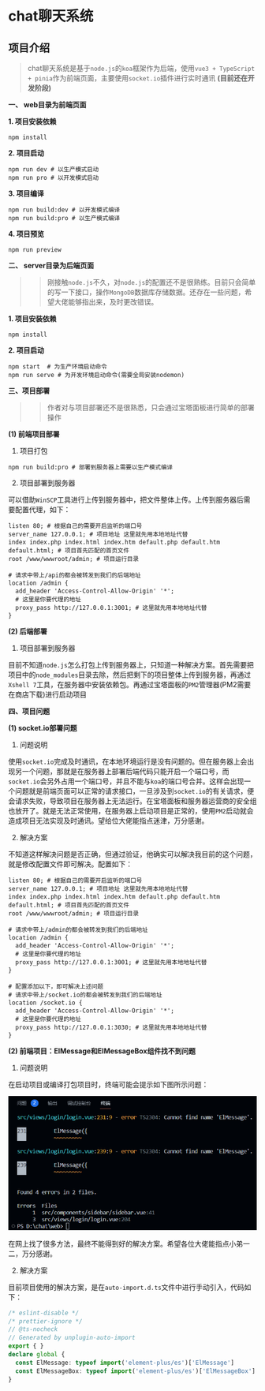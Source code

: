 # chat聊天系统

## 项目介绍

>chat聊天系统是基于`node.js`的`koa`框架作为后端，使用`vue3 + TypeScript + pinia`作为前端页面，主要使用`socket.io`插件进行实时通讯 **(目前还在开发阶段)**

**一、 web目录为前端页面**

**1. 项目安装依赖**

``` shell
npm install
```

**2. 项目启动**

``` shell
npm run dev # 以生产模式启动
npm run pro # 以开发模式启动
```

**3. 项目编译**

``` shell
npm run build:dev # 以开发模式编译
npm run build:pro # 以生产模式编译
```

**4. 项目预览**

``` shell
npm run preview
```

**二、 server目录为后端页面**

>> 刚接触`node.js`不久，对`node.js`的配置还不是很熟练。目前只会简单的写一下接口，操作`MongoDB`数据库存储数据。还存在一些问题，希望大佬能够指出来，及时更改错误。

**1. 项目安装依赖**

``` shell
npm install
```

**2. 项目启动**

``` shell
npm start  # 为生产环境启动命令
npm run serve # 为开发环境启动命令(需要全局安装nodemon)
```

**三、项目部署**

>> 作者对与项目部署还不是很熟悉，只会通过宝塔面板进行简单的部署操作

**(1) 前端项目部署**

1. 项目打包

``` shell
npm run build:pro # 部署到服务器上需要以生产模式编译
```

2. 项目部署到服务器

可以借助`WinSCP`工具进行上传到服务器中，把文件整体上传。上传到服务器后需要配置代理，如下：

``` Nginx
listen 80; # 根据自己的需要开启监听的端口号
server_name 127.0.0.1; # 项目地址 这里就先用本地地址代替
index index.php index.html index.htm default.php default.htm default.html; # 项目首先匹配的首页文件
root /www/wwwroot/admin; # 项目运行目录

# 请求中带上/api的都会被转发到我们的后端地址
location /admin {
  add_header 'Access-Control-Allow-Origin' '*';
  # 这里是你要代理的地址
  proxy_pass http://127.0.0.1:3001; # 这里就先用本地地址代替
}
```

**(2) 后端部署**

1. 项目部署到服务器

目前不知道`node.js`怎么打包上传到服务器上，只知道一种解决方案。首先需要把项目中的`node_modules`目录去除，然后把剩下的项目整体上传到服务器，再通过`Xshell 7`工具，在服务器中安装依赖包。再通过宝塔面板的`PM2`管理器(PM2需要在商店下载)进行启动项目

**四、项目问题**

**(1) socket.io部署问题**

1. 问题说明  

使用`socket.io`完成及时通讯，在本地环境运行是没有问题的。但在服务器上会出现另一个问题，那就是在服务器上部署后端代码只能开启一个端口号，而`socket.io`会另外占用一个端口号，并且不能与`koa`的端口号合并。这样会出现一个问题就是前端页面可以正常的请求接口，一旦涉及到`socket.io`的有关请求，便会请求失败，导致项目在服务器上无法运行。在宝塔面板和服务器运营商的安全组也放开了。就是无法正常使用，在服务器上启动项目是正常的，使用`PM2`启动就会造成项目无法实现及时通讯。望给位大佬能指点迷津，万分感谢。

2. 解决方案

不知道这样解决问题是否正确，但通过验证，他确实可以解决我目前的这个问题，就是修改配置文件即可解决。配置如下：
``` Nginx
listen 80; # 根据自己的需要开启监听的端口号
server_name 127.0.0.1; # 项目地址 这里就先用本地地址代替
index index.php index.html index.htm default.php default.htm default.html; # 项目首先匹配的首页文件
root /www/wwwroot/admin; # 项目运行目录

# 请求中带上/admin的都会被转发到我们的后端地址
location /admin {
  add_header 'Access-Control-Allow-Origin' '*';
  # 这里是你要代理的地址
  proxy_pass http://127.0.0.1:3001; # 这里就先用本地地址代替
}

# 配置添加以下，即可解决上述问题
# 请求中带上/socket.io的都会被转发到我们的后端地址
location /socket.io {
  add_header 'Access-Control-Allow-Origin' '*';
  # 这里是你要代理的地址
  proxy_pass http://127.0.0.1:3030; # 这里就先用本地地址代替
}
```
**(2) 前端项目：ElMessage和ElMessageBox组件找不到问题**

1. 问题说明

在启动项目或编译打包项目时，终端可能会提示如下图所示问题：

![01](./assets/01.png '01')

在网上找了很多方法，最终不能得到好的解决方案。希望各位大佬能指点小弟一二，万分感谢。

2. 解决方案

目前项目使用的解决方案，是在`auto-import.d.ts`文件中进行手动引入，代码如下：

``` TypeScript
/* eslint-disable */
/* prettier-ignore */
// @ts-nocheck
// Generated by unplugin-auto-import
export { }
declare global {
  const ElMessage: typeof import('element-plus/es')['ElMessage']
  const ElMessageBox: typeof import('element-plus/es')['ElMessageBox']
}
```